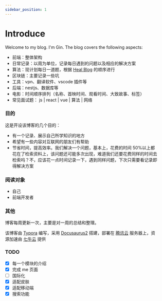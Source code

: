 ```yaml
---
sidebar_position: 1
---
```


# Introduce

Welcome to my blog. I'm Gin. The blog covers the following aspects:

- 前端：整体架构
- 日常记录：以周为单位，记录每日遇到的问题以及相应的解决方案
- 算法：现计划每日一道题，根据 [Heal Blog](https://2heal1.github.io/) 的顺序进行
- 区块链：主要记录一些坑
- 工具：vpn、翻译软件、vscode 插件等
- 后端：nestjs、数据库等
- 电影：时间顺序排列（名称、首映时间、观看时间、大致故事、标签）
- 常见面试题： js | react | vue | 算法 | 网络

### 目的

这是开设该博客的几个目的：

- 有一个记录、展示自己所学知识的地方
- 希望有一些内容对互联网的朋友们有帮助
- 节省时间，提高效率。我们解决一个问题，基本上，花费的时间 50%以上都花在了检索资料上，该问题还可能多次出现，难道我们还要花费同样的时间去检索吗？不，应该花一点时间记录一下，遇到同样问题，下次只需要看记录即得解决方案

### 阅读对象

- 自己
- 前端开发者

### 其他

博客每周更新一次，主要是对一周的总结和整理。

该博客由 [Typora](https://typora.io/) 编写，采用 [Docusaurus2](https://docusaurus.io/) 搭建，部署在 [腾讯云](https://cloud.tencent.com/) 服务器上，资源加速由 [七牛云](https://portal.qiniu.com/) 提供

### TODO

- [x] 每一个模块的介绍
- [x] 完成 me 页面
- [ ] 国际化
- [x] 适配皮肤
- [x] 适配移动端
- [x] 搜索功能
